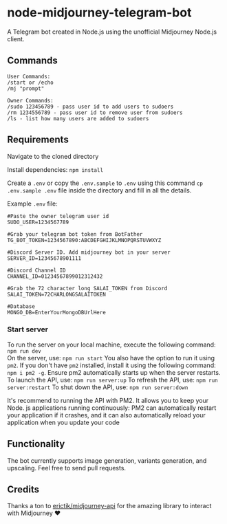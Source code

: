# node-midjourney-telegram-bot

A Telegram bot created in Node.js using the unofficial Midjourney Node.js client.

## Commands

```
User Commands:
/start or /echo
/mj "prompt"

Owner Commands:
/sudo 123456789 - pass user id to add users to sudoers
/rm 1234556789 - pass user id to remove user from sudoers
/ls - list how many users are added to sudoers
```

## Requirements

Navigate to the cloned directory

Install dependencies: `npm install`

Create a `.env` or copy the `.env.sample` to `.env` using this command
`cp .env.sample .env` file inside the directory and fill in all the details.

Example `.env` file:

```
#Paste the owner telegram user id
SUDO_USER=1234567789

#Grab your telegram bot token from BotFather
TG_BOT_TOKEN=1234567890:ABCDEFGHIJKLMNOPQRSTUVWXYZ

#Discord Server ID. Add midjourney bot in your server
SERVER_ID=12345678901111

#Discord Channel ID
CHANNEL_ID=01234567899012312432

#Grab the 72 character long SALAI_TOKEN from Discord
SALAI_TOKEN=72CHARLONGSALAITOKEN

#Database
MONGO_DB=EnterYourMongoDBUrlHere
```

### Start server

To run the server on your local machine, execute the following command: `npm run dev`
<br>On the server, use: `npm run start`
You also have the option to run it using `pm2`. If you don't have `pm2` installed, install it using the following command: `npm i pm2 -g`. Ensure pm2 automatically starts up when the server restarts.
To launch the API, use: `npm run server:up`
To refresh the API, use: `npm run server:restart`
To shut down the API, use: `npm run server:down`

It's recommend to running the API with PM2. It allows you to keep your Node. js applications running continuously: PM2 can automatically restart your application if it crashes, and it can also automatically reload your application when you update your code

## Functionality

The bot currently supports image generation, variants generation, and upscaling. Feel free to send pull requests.

## Credits

Thanks a ton to [erictik/midjourney-api](https://github.com/erictik/midjourney-api) for the amazing library to interact with Midjourney ❤️

